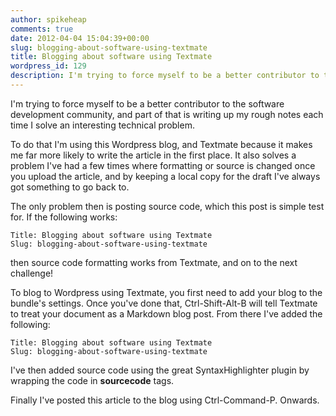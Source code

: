 ```yaml
---
author: spikeheap
comments: true
date: 2012-04-04 15:04:39+00:00
slug: blogging-about-software-using-textmate
title: Blogging about software using Textmate
wordpress_id: 129
description: I'm trying to force myself to be a better contributor to the software development community, and part of that is writing up my rough notes each time I solve an interesting technical problem
---
```


I'm trying to force myself to be a better contributor to the software development community, and part of that is writing up my rough notes each time I solve an interesting technical problem.

To do that I'm using this Wordpress blog, and Textmate because it makes me far more likely to write the article in the first place. It also solves a problem I've had a few times where formatting or source is changed once you upload the article, and by keeping a local copy for the draft I've always got something to go back to. 

The only problem then is posting source code, which this post is simple test for. If the following works:

```
Title: Blogging about software using Textmate
Slug: blogging-about-software-using-textmate
```

then source code formatting works from Textmate, and on to the next challenge!

To blog to Wordpress using Textmate, you first need to add your blog to the bundle's settings. Once you've done that, Ctrl-Shift-Alt-B will tell Textmate to treat your document as a Markdown blog post. From there I've added the following:

```
Title: Blogging about software using Textmate
Slug: blogging-about-software-using-textmate
```

I've then added source code using the great SyntaxHighlighter plugin by wrapping the code in **sourcecode** tags.

Finally I've posted this article to the blog using Ctrl-Command-P. Onwards.
